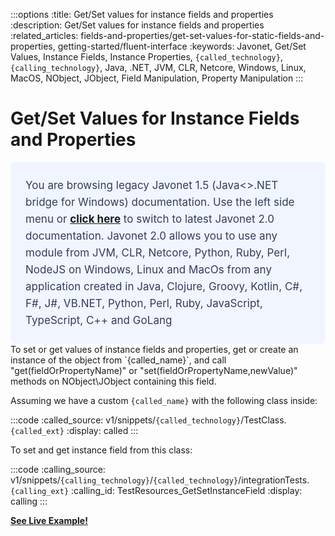 :::options
:title: Get/Set values for instance fields and properties
:description: Get/Set values for instance fields and properties
:related_articles: fields-and-properties/get-set-values-for-static-fields-and-properties, getting-started/fluent-interface
:keywords: Javonet, Get/Set Values, Instance Fields, Instance Properties, `{called_technology}`, `{calling_technology}`, Java, .NET, JVM, CLR, Netcore, Windows, Linux, MacOS, NObject, JObject, Field Manipulation, Property Manipulation
:::

# Get/Set Values for Instance Fields and Properties
<div style="padding: 24px; background: #F0F5FF; border-radius: 8px; flex-direction: column; justify-content: flex-start; align-items: flex-start; gap: 10px; display: flex">
  <div style="justify-content: flex-start; align-items: center; gap: 24px; display: inline-flex">
    <div style="color: #353D5A; font-size: 17px; font-weight: 400; line-height: 27px; letter-spacing: 0.03px; word-wrap: break-word">
You are browsing legacy Javonet 1.5 (Java<>.NET bridge for Windows) documentation. Use the left side menu or <a style="font-weight: bold; text-decoration: underline;" href="/guides/v2/`{calling_technology}`/`{called_technology}`/fields-and-properties/getting-and-setting-values-for-instance-fields-and-properties">click here</a> to switch to latest Javonet 2.0 documentation. Javonet 2.0 allows you to use any module from
JVM, CLR, Netcore, Python, Ruby, Perl, NodeJS on Windows, Linux and MacOs
from any application created in Java, Clojure, Groovy, Kotlin, C#, F#, J#, VB.NET, Python, Perl, Ruby, JavaScript, TypeScript, C++ and GoLang
    </div>
  </div>
</div>
To set or get values of instance fields and properties, get or create an instance of the object from `{called_name}`, and call "get(fieldOrPropertyName)" or "set(fieldOrPropertyName,newValue)" methods on NObject\JObject containing this field.

Assuming we have a custom `{called_name}` with the following class inside:

:::code 
:called_source: v1/snippets/`{called_technology}`/TestClass.`{called_ext}`
:display: called
:::

To set and get instance field from this class:

:::code 
:calling_source: v1/snippets/`{calling_technology}`/`{called_technology}`/integrationTests.`{calling_ext}`
:calling_id: TestResources_GetSetInstanceField
:display: calling
:::
  
  
[**See Live Example!**](http://lab.javonet.com/e/2)
